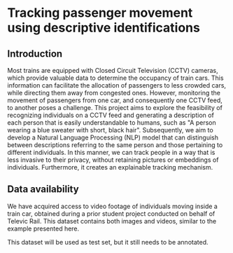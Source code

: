 # Tracking passenger movement using descriptive identifications
## Introduction
Most trains are equipped with Closed Circuit Television (CCTV) cameras, which provide valuable data to determine the occupancy of train cars. This information can facilitate the allocation of passengers to less crowded cars, while directing them away from congested ones. However, monitoring the movement of passengers from one car, and consequently one CCTV feed, to another poses a challenge. This project aims to explore the feasibility of recognizing individuals on a CCTV feed and generating a description of each person that is easily understandable to humans, such as "A person wearing a blue sweater with short, black hair". Subsequently, we aim to develop a Natural Language Processing (NLP) model that can distinguish between descriptions referring to the same person and those pertaining to different individuals. In this manner, we can track people in a way that is less invasive to their privacy, without retaining pictures or embeddings of individuals. Furthermore, it creates an explainable tracking mechanism.

## Data availability
We have acquired access to video footage of individuals moving inside a train car, obtained during a prior student project conducted on behalf of Televic Rail. This dataset contains both images and videos, similar to the example presented here.

This dataset will be used as test set, but it still needs to be annotated.

